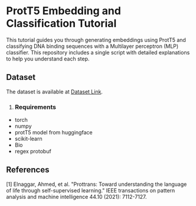 # ProtT5 Embedding and Classification Tutorial

This tutorial guides you through generating embeddings using ProtT5 and classifying DNA binding sequences with a Multilayer perceptron (MLP) classifier. This repository includes a single script with detailed explanations to help you understand each step.

## Dataset
The dataset is available at [Dataset Link](https://deepwet-dna.monarcatechnical.com/data).

1. ### Requirements
- torch
- numpy
- protT5 model from huggingface
- scikit-learn
- Bio
- regex protobuf

## References
[1] Elnaggar, Ahmed, et al. "Prottrans: Toward understanding the language of life through self-supervised learning." IEEE transactions on pattern analysis and machine intelligence 44.10 (2021): 7112-7127.
